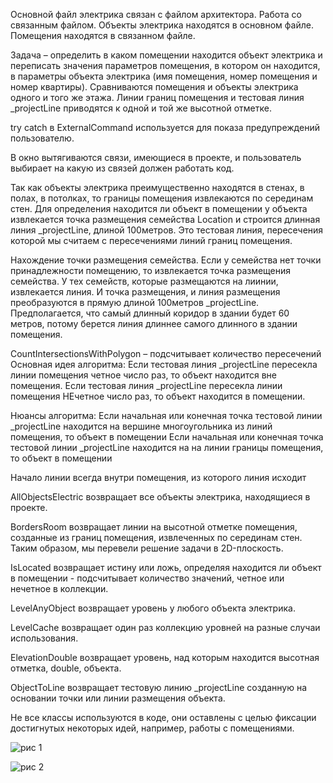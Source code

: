 Основной файл электрика связан с файлом архитектора. Работа со связанным файлом.
Объекты электрика находятся в основном файле. Помещения находятся в связанном файле.

Задача – определить в каком помещении находится объект электрика и переписать значения параметров помещения, в котором он находится, в параметры объекта электрика (имя помещения, номер помещения и номер квартиры).
Сравниваются помещения и объекты электрика одного и того же этажа. Линии границ помещения и тестовая линия _projectLine приводятся к одной и той же высотной отметке.

try catch в ExternalCommand используется для показа предупреждений пользователю.

В окно вытягиваются связи, имеющиеся в проекте, и пользователь выбирает на какую из связей должен работать код.

Так как объекты электрика преимущественно находятся в стенах, в полах, в потолках, то границы помещения извлекаются по серединам стен.
Для определения находится ли объект в помещении у объекта извлекается точка размещения семейства Location и строится длинная линия _projectLine, длиной 100метров. Это тестовая линия, пересечения которой мы считаем с пересечениями линий границ помещения.


Нахождение точки размещения семейства.
Если у семейства нет точки принадлежности помещению, то извлекается точка размещения семейства. У тех семейств, которые размещаются на лиинии, извлекается линия. И точка размещения, и линия размещения преобразуются в прямую длиной 100метров _projectLine. Предполагается, что самый длинный коридор в здании будет 60 метров, потому берется линия длиннее самого длинного в здании помещения.


CountIntersectionsWithPolygon – подсчитывает количество пересечений
Основная идея алгоритма:
Если тестовая линия _projectLine пересекла линии помещения четное число раз, то объект находится вне помещения.
Если тестовая линия _projectLine пересекла линии помещения НЕчетное число раз, то объект находится в помещении.

Нюансы алгоритма:
Если начальная или конечная точка тестовой линии _projectLine находится на вершине многоугольника из линий помещения, то объект в помещении
Если начальная или конечная точка тестовой линии _projectLine находится на на линии границы помещения, то объект в помещении

Начало линии всегда внутри помещения, из которого линия исходит

AllObjectsElectric возвращает все объекты электрика, находящиеся в проекте.

BordersRoom возвращает линии на высотной отметке помещения, созданные из границ помещения, извлеченных по серединам стен. Таким образом, мы перевели решение задачи в 2D-плоскость.

IsLocated возвращает истину или ложь, определяя находится ли объект в помещении - подсчитывает количество значений, четное или нечетное в коллекции.

LevelAnyObject возвращает уровень у любого объекта электрика.


LevelCache возвращает один раз коллекцию уровней на разные случаи использования.

ElevationDouble возвращает уровень, над которым находится высотная отметка, double, объекта.

ObjectToLine возвращает тестовую линию _projectLine созданную на основании точки или линии размещения объекта.

Не все классы используются в коде, они оставлены с целью фиксации достигнутых некоторых идей, например, работы с помещениями.

![рис 1](https://github.com/user-attachments/assets/dbf8e059-7a15-4aba-8ac4-fba7c3b922e7)

![рис 2](https://github.com/user-attachments/assets/70c5b0d6-48ab-4772-a427-1594520fa41b)




